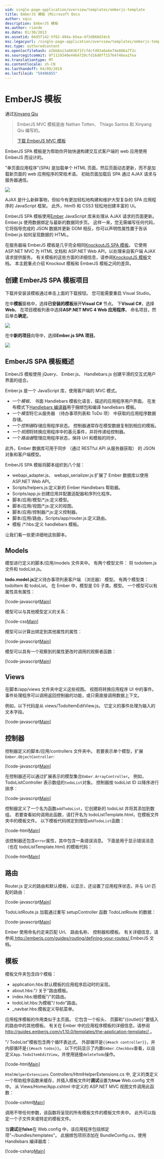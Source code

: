 ```yaml
---
uid: single-page-application/overview/templates/emberjs-template
title: EmberJS 模板 |Microsoft Docs
author: xqiu
description: EmberJS 模板
ms.author: riande
ms.date: 01/30/2013
ms.assetid: 04d5f142-5f62-494a-b5ea-4f3d068d34cb
msc.legacyurl: /single-page-application/overview/templates/emberjs-template
msc.type: authoredcontent
ms.openlocfilehash: e2bb8a13a0036f1fcfdcfd03a6a6e74e886a7f2c
ms.sourcegitcommit: 0f1119340e4464720cfd16d0ff15764746ea1fea
ms.translationtype: MT
ms.contentlocale: zh-CN
ms.lasthandoff: 04/09/2019
ms.locfileid: "59406855"
---
```

# <a name="emberjs-template"></a>EmberJS 模板

通过[Xinyang Qiu](https://github.com/xqiu)

> EmberJS MVC 模板是由 Nathan Totten、 Thiago Santos 和 Xinyang Qiu 编写的。
> 
> [下载 EmberJS MVC 模板](https://go.microsoft.com/fwlink/?LinkId=282647)


EmberJS SPA 模板是为帮助你开始快速构建交互式客户端的 web 应用使用 EmberJS 而设计的。

"单页面应用程序"(SPA) 是加载单个 HTML 页面，然后页面动态更新，而不是加载新页面的 web 应用程序的常规术语。 初始页面加载后 SPA 通过 AJAX 请求与服务器通信。

![](emberjs-template/_static/image1.png)

AJAX 是什么新鲜事物，但如今有更加轻松地构建和维护大型复杂的 SPA 应用程序的 JavaScript 框架。 此外，html5 和 CSS3 轻松地创建丰富的 Ui。

EmberJS SPA 模板使用[Ember](http://emberjs.com/) JavaScript 库来处理从 AJAX 请求的页面更新。 Ember.js 使用数据绑定与最新的数据同步页。 这样一来，您无需编写任何代码，它将指导完成的 JSON 数据并更新 DOM 相反，你可以声明性属性置于告诉 Ember.js 如何呈现数据的 HTML。

在服务器端 EmberJS 模板是几乎完全相同[KnockoutJS SPA 模板](../introduction/knockoutjs-template.md)。 它使用 ASP.NET MVC 为 HTML 文档和 ASP.NET Web API，以处理来自客户端 AJAX 请求提供服务。 有关模板的这些方面的详细信息，请参阅[KnockoutJS 模板](../introduction/knockoutjs-template.md)文档。 本主题重点介绍 Knockout 模板和 EmberJS 模板之间的差异。

## <a name="create-an-emberjs-spa-template-project"></a>创建 EmberJS SPA 模板项目

下载并安装该模板通过单击上面的下载按钮。 您可能需要重启 Visual Studio。

在中**模板**窗格中，选择**已安装的模板**展开**Visual C#** 节点。 下**Visual C#**，选择**Web**。 在项目模板列表中选择**ASP.NET MVC 4 Web 应用程序**。 命名项目，然后单击**确定**。

![](emberjs-template/_static/image2.png)

在中**新的项目**向导中，选择**Ember.js SPA 项目**。

![](emberjs-template/_static/image4.png)

## <a name="emberjs-spa-template-overview"></a>EmberJS SPA 模板概述

EmberJS 模板使用 jQuery、 Ember.js、 Handlebars.js 创建平滑的交互式用户界面的组合。

Ember.js 是一个 JavaScript 库，使用客户端的 MVC 模式。

- 一个*模板*、 书面 Handlebars 模板化语言，描述的应用程序用户界面。 在发布模式下[Handlebars 编译器](https://github.com/Myslik/csharp-ember-handlebars)用于捆绑包和编译 handlebars 模板。
- 一个*模型*将它从服务器 （待办事项列表和 ToDo 项） 中获取的应用程序数据存储。
- 一个*控制器*存储应用程序状态。 控制器通常存在模型数据复制到相应的模板。
- 一个*视图*将转换应用程序中的基元事件，并将传递给控制器。
- 一个*路由器*管理应用程序状态，保持 Url 和模板的同步。

此外，Ember 数据库可用于同步 （通过 RESTful API 从服务器获取） 的 JSON 对象和客户端模型。

EmberJS SPA 模板将脚本组织到八个层：

- webapi\_adapter.js、 webapi\_serializer.js:扩展了 Ember 数据库以使用 ASP.NET Web API。
- Scripts/helpers.js:定义新的 Ember Handlebars 帮助器。
- Scripts/app.js:创建应用并配置适配器和序列化程序。
- 脚本/应用/模型/\*.js:定义模型。
- 脚本/应用/视图/\*.js:定义的视图。
- 脚本/应用/控制器/\*.js:定义控制器。
- 脚本/应用/路由，Scripts/app/router.js:定义路由。
- 模板 /\*.hbs:定义 handlebars 模板。

让我们看一些更详细地这些脚本。

## <a name="models"></a>Models

模型进行定义的脚本/应用/models 文件夹中。 有两个模型文件： 将 todoitem.js 文件和 todoList.js。

**todo.model.js**定义待办事项列表客户端 （浏览器） 模型。 有两个模型类： todoItem 和 todoList。 在 Ember 中，模型是 DS 子类。模型。 一个模型可以有属性具有属性：

[!code-javascript[Main](emberjs-template/samples/sample1.js)]

模型可以与其他模型定义的关系：

[!code-css[Main](emberjs-template/samples/sample2.css)]

模型可以计算出绑定到其他属性的属性：

[!code-javascript[Main](emberjs-template/samples/sample3.js)]

模型可以具有一个观察到的属性更改时调用的观察者函数：

[!code-javascript[Main](emberjs-template/samples/sample4.js)]

## <a name="views"></a>Views

在脚本/app/views 文件夹中定义这些视图。 视图将转换应用程序 UI 中的事件。 事件处理程序可以调用返回控制器的功能，或只需直接调用数据上下文。

例如，以下代码是从 views/TodoItemEditView.js。 它定义的事件处理为输入的文本字段。

[!code-javascript[Main](emberjs-template/samples/sample5.js)]

## <a name="controller"></a>控制器

控制器定义的脚本/应用/controllers 文件夹中。 若要表示单个模型，扩展`Ember.ObjectController`:

[!code-javascript[Main](emberjs-template/samples/sample6.js)]

在控制器还可以通过扩展表示的模型集合`Ember.ArrayController`。 例如，TodoListController 表示数组的`todoList`对象。 控制器按 todoList ID 以降序进行排序：

[!code-javascript[Main](emberjs-template/samples/sample7.js)]

控制器定义了一个名为函数`addTodoList`，它创建新的 todoList 并将其添加到数组。 若要查看如何调用此函数，请打开名为 todoListTemplate.html，在模板文件夹中的模板文件。 以下模板代码绑定到按钮`addTodoList`函数：

[!code-html[Main](emberjs-template/samples/sample8.html)]

该控制器还包含`error`属性，其中包含一条错误消息。 下面是用于显示错误消息 （也在 todoListTemplate.html) 的模板代码：

[!code-html[Main](emberjs-template/samples/sample9.html)]

## <a name="routes"></a>路由

Router.js 定义的路由和默认模板，以显示，还设置了应用程序状态，并与 Url 匹配的路由：

[!code-javascript[Main](emberjs-template/samples/sample10.js)]

TodoListRoute.js 加载通过重写 setupController 函数 TodoListRoute 的数据：

[!code-javascript[Main](emberjs-template/samples/sample11.js)]

Ember 使用命名约定来匹配 Url、 路由名称、 控制器和模板。 有关详细信息，请参阅[ http://emberjs.com/guides/routing/defining-your-routes/ ](http://emberjs.com/guides/routing/defining-your-routes/) EmberJS 文档。

## <a name="templates"></a>模板

模板文件夹包含四个模板：

- application.hbs:默认模板的应用程序启动时的呈现。
- about.hbs:"/ 关于"路由模板。
- index.hbs:根模板"/"的路由。
- todoList.hbs:为模板"/ todo"路由。
- \_navbar.hbs:模板定义导航菜单。

应用程序模板的作用类似于主页面。 它包含一个标头、 页脚和"{{outlet}}"要插入的路由中的其他模板。 有关在 Ember 中的应用程序模板的详细信息，请参阅[ http://guides.emberjs.com/v1.10.0/templates/the-application-template// ](http://guides.emberjs.com/v1.10.0/templates/the-application-template/)。

"/ TodoList"模板包含两个循环表达式。 外部循环是`{{#each controller}}`，并内部循环是`{{#each todos}}`。 以下代码显示了内置`Ember.Checkbox`查看，以自定义`App.TodoItemEditView`，并使用链接`deleteTodo`操作。

[!code-html[Main](emberjs-template/samples/sample12.html)]

`HtmlHelperExtensions` Controllers/HtmlHelperExtensions.cs 中, 定义的类定义一个帮助程序函数来缓存，并插入模板文件时**调试**设置为**true** Web.config 文件中。 从 Views/Home/App.cshtml 中定义的 ASP.NET MVC 视图文件调用此函数：

[!code-cshtml[Main](emberjs-template/samples/sample13.cshtml)]

调用不带任何参数，该函数将呈现的所有模板文件的模板文件夹中。 此外可以指定一个子文件夹或特定的模板文件。

当**调试**是**false**在 Web.config 中，该应用程序包括绑定项"~/bundles/templates"。 此捆绑包项将添加在 BundleConfig.cs，使用 Handlebars 编译器库：

[!code-csharp[Main](emberjs-template/samples/sample14.cs)]
